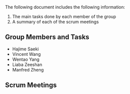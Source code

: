 The following document includes the following information:
1. The main tasks done by each member of the group
2. A summary of each of the scrum meetings

## Group Members and Tasks
- Hajime Saeki
- Vincent Wang
- Wentao Yang
- Liaba Zeeshan
- Manfred Zheng

## Scrum Meetings
